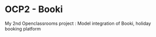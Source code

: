 # OCP2 - Booki

My 2nd Openclassrooms project : Model integration of Booki, holiday booking platform
